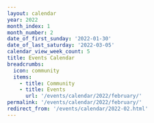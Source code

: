 ```yaml
---
layout: calendar
year: 2022
month_index: 1
month_number: 2
date_of_first_sunday: '2022-01-30'
date_of_last_saturday: '2022-03-05'
calendar_view_week_count: 5
title: Events Calendar
breadcrumbs:
  icon: community
  items:
    - title: Community
    - title: Events
      url: '/events/calendar/2022/february/'
permalink: '/events/calendar/2022/february/'
redirect_from: '/events/calendar/2022-02.html'
---
```


